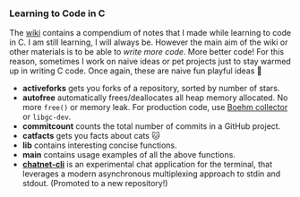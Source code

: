 ﻿### Learning to Code in C
The [wiki](https://github.com/midnqp/learning-to-code-in-c/wiki) contains a compendium of notes that I made while learning to code in C. I am still learning, I will always be. However the main aim of the wiki or other materials is to be able to *write more code*. More better code! For this reason, sometimes I work on naive ideas or pet projects just to stay warmed up in writing C code. Once again, these are naive fun playful ideas 🧸

- **activeforks** gets you forks of a repository, sorted by number of stars.
- **autofree** automatically frees/deallocates all heap memory allocated. No more `free()` or memory leak. For production code, use [Boehm collector](http://hboehm.info/gc/) or `libgc-dev`.
- **commitcount** counts the total number of commits in a GitHub project.
- **catfacts** gets you facts about cats 🐱
- **lib** contains interesting concise functions.
- **main** contains usage examples of all the above functions.
- [**chatnet-cli**](https://github.com/midnqp/chatnet-cli) is an experimental chat application for the terminal, that leverages a modern asynchronous multiplexing approach to stdin and stdout. (Promoted to a new repository!)
